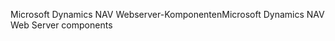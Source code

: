<span data-ttu-id="c0ba1-101">Microsoft Dynamics NAV Webserver-Komponenten</span><span class="sxs-lookup"><span data-stu-id="c0ba1-101">Microsoft Dynamics NAV Web Server components</span></span>